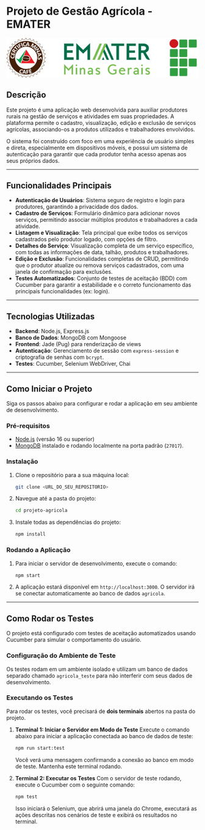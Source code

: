 # Projeto de Gestão Agrícola - EMATER

![Logo](public/assets/logo_barra.png)

## Descrição

Este projeto é uma aplicação web desenvolvida para auxiliar produtores rurais na gestão de serviços e atividades em suas propriedades. A plataforma permite o cadastro, visualização, edição e exclusão de serviços agrícolas, associando-os a produtos utilizados e trabalhadores envolvidos.

O sistema foi construído com foco em uma experiência de usuário simples e direta, especialmente em dispositivos móveis, e possui um sistema de autenticação para garantir que cada produtor tenha acesso apenas aos seus próprios dados.

---

## Funcionalidades Principais

-   **Autenticação de Usuários**: Sistema seguro de registro e login para produtores, garantindo a privacidade dos dados.
-   **Cadastro de Serviços**: Formulário dinâmico para adicionar novos serviços, permitindo associar múltiplos produtos e trabalhadores a cada atividade.
-   **Listagem e Visualização**: Tela principal que exibe todos os serviços cadastrados pelo produtor logado, com opções de filtro.
-   **Detalhes do Serviço**: Visualização completa de um serviço específico, com todas as informações de data, talhão, produtos e trabalhadores.
-   **Edição e Exclusão**: Funcionalidades completas de CRUD, permitindo que o produtor atualize ou remova serviços cadastrados, com uma janela de confirmação para exclusões.
-   **Testes Automatizados**: Conjunto de testes de aceitação (BDD) com Cucumber para garantir a estabilidade e o correto funcionamento das principais funcionalidades (ex: login).

---

## Tecnologias Utilizadas

-   **Backend**: Node.js, Express.js
-   **Banco de Dados**: MongoDB com Mongoose
-   **Frontend**: Jade (Pug) para renderização de views
-   **Autenticação**: Gerenciamento de sessão com `express-session` e criptografia de senhas com `bcrypt`.
-   **Testes**: Cucumber, Selenium WebDriver, Chai

---

## Como Iniciar o Projeto

Siga os passos abaixo para configurar e rodar a aplicação em seu ambiente de desenvolvimento.

### Pré-requisitos

-   [Node.js](https://nodejs.org/) (versão 16 ou superior)
-   [MongoDB](https://www.mongodb.com/try/download/community) instalado e rodando localmente na porta padrão (`27017`).

### Instalação

1.  Clone o repositório para a sua máquina local:
    ```bash
    git clone <URL_DO_SEU_REPOSITORIO>
    ```
2.  Navegue até a pasta do projeto:
    ```bash
    cd projeto-agricola
    ```
3.  Instale todas as dependências do projeto:
    ```bash
    npm install
    ```

### Rodando a Aplicação

1.  Para iniciar o servidor de desenvolvimento, execute o comando:
    ```bash
    npm start
    ```
2.  A aplicação estará disponível em `http://localhost:3000`. O servidor irá se conectar automaticamente ao banco de dados `agricola`.

---

## Como Rodar os Testes

O projeto está configurado com testes de aceitação automatizados usando Cucumber para simular o comportamento do usuário.

### Configuração do Ambiente de Teste

Os testes rodam em um ambiente isolado e utilizam um banco de dados separado chamado `agricola_teste` para não interferir com seus dados de desenvolvimento.

### Executando os Testes

Para rodar os testes, você precisará de **dois terminais** abertos na pasta do projeto.

1.  **Terminal 1: Iniciar o Servidor em Modo de Teste**
    Execute o comando abaixo para iniciar a aplicação conectada ao banco de dados de teste:
    ```bash
    npm run start:test
    ```
    Você verá uma mensagem confirmando a conexão ao banco em modo de teste. Mantenha este terminal rodando.

2.  **Terminal 2: Executar os Testes**
    Com o servidor de teste rodando, execute o Cucumber com o seguinte comando:
    ```bash
    npm test
    ```
    Isso iniciará o Selenium, que abrirá uma janela do Chrome, executará as ações descritas nos cenários de teste e exibirá os resultados no terminal.
